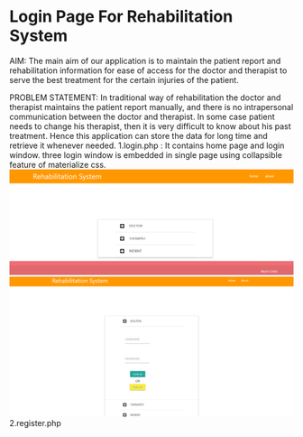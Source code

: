 # Login Page For Rehabilitation System
AIM: The main aim of our application is to maintain the patient report and rehabilitation information for ease of access for the doctor and therapist to serve the best treatment for the certain injuries of the patient.

PROBLEM STATEMENT: In traditional way of rehabilitation the doctor and therapist maintains the patient report manually, and there is no intrapersonal communication between the doctor and therapist. In some case patient needs to change his therapist, then it is very difficult to know about his past treatment. Hence this application can store the data for long time and retrieve it whenever needed.
1.login.php : It contains home page and login window. three login window is embedded in single page using collapsible feature of materialize css.
![](LoginpageSnap.png)
![](LoginPageWithDRLoginSnap.png)
2.register.php
